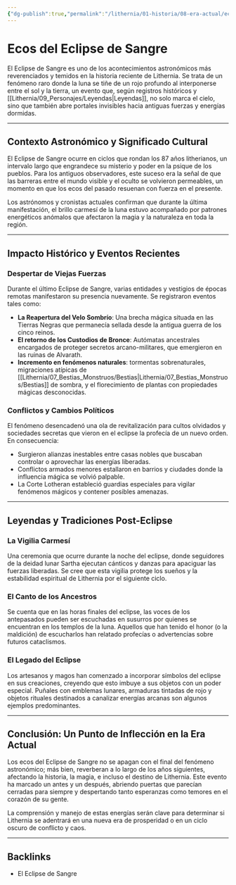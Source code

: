 ```yaml
---
{"dg-publish":true,"permalink":"/lithernia/01-historia/08-era-actual/ecos-del-eclipse-de-sangre/","title":"Ecos del Eclipse de Sangre","tags":["lithernia","evento","lore","astronomia","magia"]}
---
```


# Ecos del Eclipse de Sangre

El Eclipse de Sangre es uno de los acontecimientos astronómicos más reverenciados y temidos en la historia reciente de Lithernia. Se trata de un fenómeno raro donde la luna se tiñe de un rojo profundo al interponerse entre el sol y la tierra, un evento que, según registros históricos y [[Lithernia/09_Personajes/Leyendas\|Leyendas]], no solo marca el cielo, sino que también abre portales invisibles hacia antiguas fuerzas y energías dormidas.

---

## Contexto Astronómico y Significado Cultural

El Eclipse de Sangre ocurre en ciclos que rondan los 87 años litherianos, un intervalo largo que engrandece su misterio y poder en la psique de los pueblos. Para los antiguos observadores, este suceso era la señal de que las barreras entre el mundo visible y el oculto se volvieron permeables, un momento en que los ecos del pasado resuenan con fuerza en el presente.

Los astrónomos y cronistas actuales confirman que durante la última manifestación, el brillo carmesí de la luna estuvo acompañado por patrones energéticos anómalos que afectaron la magia y la naturaleza en toda la región.

---

## Impacto Histórico y Eventos Recientes

### Despertar de Viejas Fuerzas  
Durante el último Eclipse de Sangre, varias entidades y vestigios de épocas remotas manifestaron su presencia nuevamente. Se registraron eventos tales como:

- **La Reapertura del Velo Sombrío**: Una brecha mágica situada en las Tierras Negras que permanecía sellada desde la antigua guerra de los cinco reinos.  
- **El retorno de los Custodios de Bronce**: Autómatas ancestrales encargados de proteger secretos arcano-militares, que emergieron en las ruinas de Alvarath.  
- **Incremento en fenómenos naturales**: tormentas sobrenaturales, migraciones atípicas de [[Lithernia/07_Bestias_Monstruos/Bestias\|Lithernia/07_Bestias_Monstruos/Bestias]] de sombra, y el florecimiento de plantas con propiedades mágicas desconocidas.

### Conflictos y Cambios Políticos  
El fenómeno desencadenó una ola de revitalización para cultos olvidados y sociedades secretas que vieron en el eclipse la profecía de un nuevo orden. En consecuencia:

- Surgieron alianzas inestables entre casas nobles que buscaban controlar o aprovechar las energías liberadas.  
- Conflictos armados menores estallaron en barrios y ciudades donde la influencia mágica se volvió palpable.  
- La Corte Lotheran estableció guardias especiales para vigilar fenómenos mágicos y contener posibles amenazas.

---

## Leyendas y Tradiciones Post-Eclipse

### La Vigilia Carmesí  
Una ceremonia que ocurre durante la noche del eclipse, donde seguidores de la deidad lunar Sartha ejecutan cánticos y danzas para apaciguar las fuerzas liberadas. Se cree que esta vigilia protege los sueños y la estabilidad espiritual de Lithernia por el siguiente ciclo.

### El Canto de los Ancestros  
Se cuenta que en las horas finales del eclipse, las voces de los antepasados pueden ser escuchadas en susurros por quienes se encuentran en los templos de la luna. Aquellos que han tenido el honor (o la maldición) de escucharlos han relatado profecías o advertencias sobre futuros cataclismos.

### El Legado del Eclipse  
Los artesanos y magos han comenzado a incorporar símbolos del eclipse en sus creaciones, creyendo que esto imbuye a sus objetos con un poder especial. Puñales con emblemas lunares, armaduras tintadas de rojo y objetos rituales destinados a canalizar energías arcanas son algunos ejemplos predominantes.

---

## Conclusión: Un Punto de Inflección en la Era Actual

Los ecos del Eclipse de Sangre no se apagan con el final del fenómeno astronómico; más bien, reverberan a lo largo de los años siguientes, afectando la historia, la magia, e incluso el destino de Lithernia. Este evento ha marcado un antes y un después, abriendo puertas que parecían cerradas para siempre y despertando tanto esperanzas como temores en el corazón de su gente.

La comprensión y manejo de estas energías serán clave para determinar si Lithernia se adentrará en una nueva era de prosperidad o en un ciclo oscuro de conflicto y caos.

---

## Backlinks
- El Eclipse de Sangre
